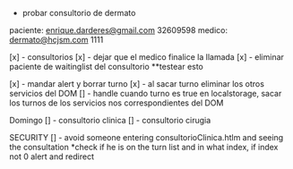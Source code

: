 - probar consultorio de dermato

paciente: enrique.darderes@gmail.com 32609598
medico: dermato@hcjsm.com 1111

[x] - consultorios
    [x] - dejar que el medico finalice la llamada
        [x] - eliminar paciente de waitinglist del consultorio **testear esto


[x] - mandar alert y borrar turno
[x] - al sacar turno eliminar los otros servicios del DOM
[] - handle cuando turno es true en localstorage, sacar los turnos de los servicios nos correspondientes del DOM

Domingo
[] - consultorio clinica
[] - consultorio cirugia

SECURITY
[] - avoid someone entering consultorioClinica.htlm and seeing the consultation
    *check if he is on the turn list and in what index, if index not 0 alert and redirect
    